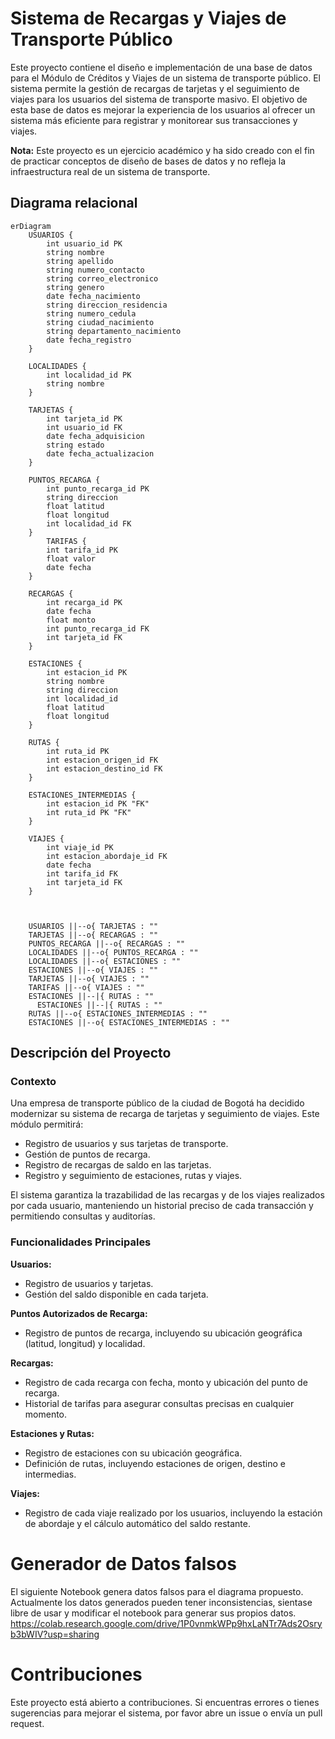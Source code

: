 # Sistema de Recargas y Viajes de Transporte Público
Este proyecto contiene el diseño e implementación de una base de datos para el Módulo de Créditos y Viajes de un sistema de transporte público. El sistema permite la gestión de recargas de tarjetas y el seguimiento de viajes para los usuarios del sistema de transporte masivo. El objetivo de esta base de datos es mejorar la experiencia de los usuarios al ofrecer un sistema más eficiente para registrar y monitorear sus transacciones y viajes.

**Nota:** Este proyecto es un ejercicio académico y ha sido creado con el fin de practicar conceptos de diseño de bases de datos y no refleja la infraestructura real de un sistema de transporte.

## Diagrama relacional

```mermaid
erDiagram
    USUARIOS {
        int usuario_id PK
        string nombre
        string apellido
        string numero_contacto
        string correo_electronico
        string genero
        date fecha_nacimiento
        string direccion_residencia
        string numero_cedula
        string ciudad_nacimiento
        string departamento_nacimiento
        date fecha_registro
    }

    LOCALIDADES {
        int localidad_id PK
        string nombre
    }

    TARJETAS {
        int tarjeta_id PK
        int usuario_id FK
        date fecha_adquisicion
        string estado
        date fecha_actualizacion
    }

    PUNTOS_RECARGA {
        int punto_recarga_id PK
        string direccion
        float latitud
        float longitud
        int localidad_id FK
    }
        TARIFAS {
        int tarifa_id PK
        float valor
        date fecha
    }

    RECARGAS {
        int recarga_id PK
        date fecha
        float monto
        int punto_recarga_id FK
        int tarjeta_id FK
    }

    ESTACIONES {
        int estacion_id PK
        string nombre
        string direccion
        int localidad_id
        float latitud
        float longitud
    }

    RUTAS {
        int ruta_id PK
        int estacion_origen_id FK
        int estacion_destino_id FK
    }

    ESTACIONES_INTERMEDIAS {
        int estacion_id PK "FK"
        int ruta_id PK "FK"
    }

    VIAJES {
        int viaje_id PK
        int estacion_abordaje_id FK
        date fecha
        int tarifa_id FK
        int tarjeta_id FK
    }



    USUARIOS ||--o{ TARJETAS : ""
    TARJETAS ||--o{ RECARGAS : ""
    PUNTOS_RECARGA ||--o{ RECARGAS : ""
    LOCALIDADES ||--o{ PUNTOS_RECARGA : ""
    LOCALIDADES ||--o{ ESTACIONES : ""
    ESTACIONES ||--o{ VIAJES : ""
    TARJETAS ||--o{ VIAJES : ""
    TARIFAS ||--o{ VIAJES : ""
    ESTACIONES ||--|{ RUTAS : ""
	  ESTACIONES ||--|{ RUTAS : ""
    RUTAS ||--o{ ESTACIONES_INTERMEDIAS : ""
    ESTACIONES ||--o{ ESTACIONES_INTERMEDIAS : ""
```

## Descripción del Proyecto

### Contexto

Una empresa de transporte público de la ciudad de Bogotá ha decidido modernizar su sistema de recarga de tarjetas y seguimiento de viajes. Este módulo permitirá:

- Registro de usuarios y sus tarjetas de transporte.
- Gestión de puntos de recarga.
- Registro de recargas de saldo en las tarjetas.
- Registro y seguimiento de estaciones, rutas y viajes.

El sistema garantiza la trazabilidad de las recargas y de los viajes realizados por cada usuario, manteniendo un historial preciso de cada transacción y permitiendo consultas y auditorías.

### Funcionalidades Principales

**Usuarios:**

- Registro de usuarios y tarjetas.
- Gestión del saldo disponible en cada tarjeta.

**Puntos Autorizados de Recarga:**

- Registro de puntos de recarga, incluyendo su ubicación geográfica (latitud, longitud) y localidad.

**Recargas:**

- Registro de cada recarga con fecha, monto y ubicación del punto de recarga.
- Historial de tarifas para asegurar consultas precisas en cualquier momento.

**Estaciones y Rutas:**

- Registro de estaciones con su ubicación geográfica.
- Definición de rutas, incluyendo estaciones de origen, destino e intermedias.

**Viajes:**

- Registro de cada viaje realizado por los usuarios, incluyendo la estación de abordaje y el cálculo automático del saldo restante.

# Generador de Datos falsos
El siguiente Notebook genera datos falsos para el diagrama propuesto. Actualmente los datos generados pueden tener inconsistencias, sientase libre de usar y modificar el notebook para generar sus propios datos. 
https://colab.research.google.com/drive/1P0vnmkWPp9hxLaNTr7Ads2Osryb3bWIV?usp=sharing

# Contribuciones
Este proyecto está abierto a contribuciones. Si encuentras errores o tienes sugerencias para mejorar el sistema, por favor abre un issue o envía un pull request.
